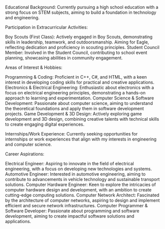 Educational Background: Currently pursuing a high school education with a strong focus on STEM subjects, aiming to build a foundation in technology and engineering.

Participation in Extracurricular Activities:
  
  Boy Scouts (First Class): Actively engaged in Boy Scouts, demonstrating skills in leadership, teamwork, and outdoorsmanship. Aiming for Eagle, reflecting dedication and proficiency in scouting principles.
  Student Council Member: Involved in the Student Council, contributing to school event planning, showcasing abilities in community engagement.

Areas of Interest & Hobbies:
  
  Programming & Coding: Proficient in C++, C#, and HTML, with a keen interest in developing coding skills for practical and creative applications.
  Electronics & Electrical Engineering: Enthusiastic about electronics with a focus on electrical engineering principles, demonstrating a hands-on approach to learning and experimentation.
  Computer Science & Software Development: Passionate about computer science, aiming to understand the theoretical foundations and apply them in software development projects.
  Game Development & 3D Design: Actively exploring game development and 3D design, combining creative talents with technical skills to create engaging digital experiences.
  
Internships/Work Experience: Currently seeking opportunities for internships or work experiences that align with my interests in engineering and computer science.

Career Aspirations:
  
  Electrical Engineer: Aspiring to innovate in the field of electrical engineering, with a focus on developing new technologies and systems.
  Automotive Engineer: Interested in automotive engineering, aiming to contribute to advancements in vehicle technology and sustainable transport solutions.
  Computer Hardware Engineer: Keen to explore the intricacies of computer hardware design and development, with an ambition to create cutting-edge computing solutions.
  Computer Network Architect: Fascinated by the architecture of computer networks, aspiring to design and implement efficient and secure network infrastructures.
  Computer Programmer & Software Developer: Passionate about programming and software development, aiming to create impactful software solutions and applications.
